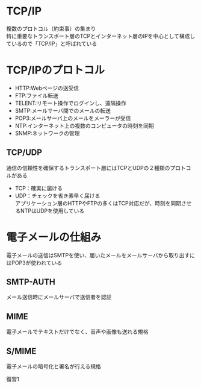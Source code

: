 # TCP/IP
複数のプロトコル（約束事）の集まり  
特に重要なトランスポート層のTCPとインターネット層のIPを中心として構成しているので「TCP/IP」と呼ばれている

# TCP/IPのプロトコル
 - HTTP:Webページの送受信
 - FTP:ファイル転送
 - TELENT:リモート操作でログインし、遠隔操作
 - SMTP:メールサーバ間でのメールの転送
 - POP3:メールサーバ上のメールをメーラーが受信
 - NTP:インターネット上の複数のコンピュータの時刻を同期
 - SNMP:ネットワークの管理

## TCP/UDP
通信の信頼性を確保するトランスポート層にはTCPとUDPの２種類のプロトコルがある  
 - TCP：確実に届ける
 - UDP：チェックを省き素早く届ける  
 アプリケーション層のHTTPやFTPの多くはTCP対応だが、時刻を同期させるNTPはUDPを使用している

# 電子メールの仕組み
電子メールの送信はSMTPを使い、届いたメールをメールサーバから取り出すにはPOP3が使われている

## SMTP-AUTH
メール送信時にメールサーバで送信者を認証

## MIME
電子メールでテキストだけでなく、音声や画像も送れる規格

## S/MIME
電子メールの暗号化と署名が行える規格

復習1
